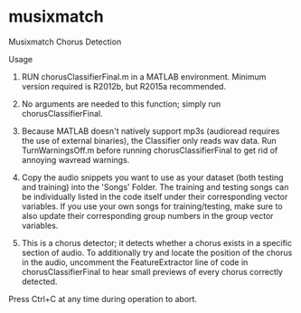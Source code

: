 # musixmatch
Musixmatch Chorus Detection

Usage

1) RUN chorusClassifierFinal.m in a MATLAB environment. Minimum version required is R2012b, but R2015a recommended.

2) No arguments are needed to this function; simply run chorusClassifierFinal. 

3) Because MATLAB doesn't natively support mp3s (audioread requires the use of external binaries), the Classifier only reads wav data. Run TurnWarningsOff.m before running chorusClassifierFinal to get rid of annoying wavread warnings. 

4) Copy the audio snippets you want to use as your dataset (both testing and training) into the 'Songs' Folder. The training and testing songs can be individually listed in the code itself under their corresponding vector variables. If you use your own songs for training/testing, make sure to also update their corresponding group numbers in the group vector variables. 

5) This is a chorus detector; it detects whether a chorus exists in a specific section of audio. To additionally try and locate the position of the chorus in the audio, uncomment the FeatureExtractor line of code in chorusClassifierFinal to hear small previews of every chorus correctly detected.

Press Ctrl+C at any time during operation to abort.
